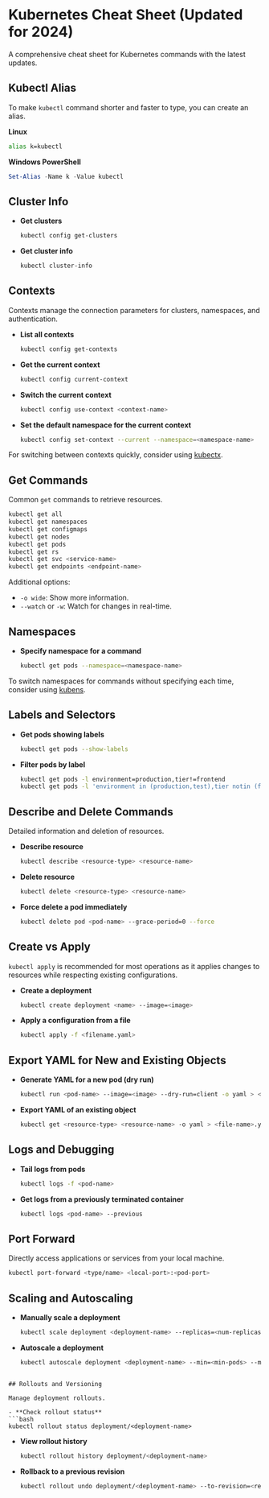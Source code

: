 # Kubernetes Cheat Sheet (Updated for 2024)

A comprehensive cheat sheet for Kubernetes commands with the latest updates.

## Kubectl Alias

To make `kubectl` command shorter and faster to type, you can create an alias.

**Linux**
```bash
alias k=kubectl
```

**Windows PowerShell**
```powershell
Set-Alias -Name k -Value kubectl
```

## Cluster Info

- **Get clusters**
  ```bash
  kubectl config get-clusters
  ```

- **Get cluster info**
  ```bash
  kubectl cluster-info
  ```

## Contexts

Contexts manage the connection parameters for clusters, namespaces, and authentication.

- **List all contexts**
  ```bash
  kubectl config get-contexts
  ```

- **Get the current context**
  ```bash
  kubectl config current-context
  ```

- **Switch the current context**
  ```bash
  kubectl config use-context <context-name>
  ```

- **Set the default namespace for the current context**
  ```bash
  kubectl config set-context --current --namespace=<namespace-name>
  ```

For switching between contexts quickly, consider using [kubectx](https://github.com/ahmetb/kubectx).

## Get Commands

Common `get` commands to retrieve resources.

```bash
kubectl get all
kubectl get namespaces
kubectl get configmaps
kubectl get nodes
kubectl get pods
kubectl get rs
kubectl get svc <service-name>
kubectl get endpoints <endpoint-name>
```

Additional options:

- `-o wide`: Show more information.
- `--watch` or `-w`: Watch for changes in real-time.

## Namespaces

- **Specify namespace for a command**
  ```bash
  kubectl get pods --namespace=<namespace-name>
  ```

To switch namespaces for commands without specifying each time, consider using [kubens](https://github.com/ahmetb/kubectx/blob/master/kubens).

## Labels and Selectors

- **Get pods showing labels**
  ```bash
  kubectl get pods --show-labels
  ```

- **Filter pods by label**
  ```bash
  kubectl get pods -l environment=production,tier!=frontend
  kubectl get pods -l 'environment in (production,test),tier notin (frontend,backend)'
  ```

## Describe and Delete Commands

Detailed information and deletion of resources.

- **Describe resource**
  ```bash
  kubectl describe <resource-type> <resource-name>
  ```

- **Delete resource**
  ```bash
  kubectl delete <resource-type> <resource-name>
  ```

- **Force delete a pod immediately**
  ```bash
  kubectl delete pod <pod-name> --grace-period=0 --force
  ```

## Create vs Apply

`kubectl apply` is recommended for most operations as it applies changes to resources while respecting existing configurations.

- **Create a deployment**
  ```bash
  kubectl create deployment <name> --image=<image>
  ```

- **Apply a configuration from a file**
  ```bash
  kubectl apply -f <filename.yaml>
  ```

## Export YAML for New and Existing Objects

- **Generate YAML for a new pod (dry run)**
  ```bash
  kubectl run <pod-name> --image=<image> --dry-run=client -o yaml > <pod-name>.yaml
  ```

- **Export YAML of an existing object**
  ```bash
  kubectl get <resource-type> <resource-name> -o yaml > <file-name>.yaml
  ```

## Logs and Debugging

- **Tail logs from pods**
  ```bash
  kubectl logs -f <pod-name>
  ```

- **Get logs from a previously terminated container**
  ```bash
  kubectl logs <pod-name> --previous
  ```

## Port Forward

Directly access applications or services from your local machine.

```bash
kubectl port-forward <type/name> <local-port>:<pod-port>
```

## Scaling and Autoscaling

- **Manually scale a deployment**
  ```bash
  kubectl scale deployment <deployment-name> --replicas=<num-replicas>
  ```

- **Autoscale a deployment**
  ```bash
  kubectl autoscale deployment <deployment-name> --min=<min-pods> --max=<max-pods> --cpu-percent=<target-CPU-utilization

>
  ```

## Rollouts and Versioning

Manage deployment rollouts.

- **Check rollout status**
  ```bash
  kubectl rollout status deployment/<deployment-name>
  ```

- **View rollout history**
  ```bash
  kubectl rollout history deployment/<deployment-name>
  ```

- **Rollback to a previous revision**
  ```bash
  kubectl rollout undo deployment/<deployment-name> --to-revision=<revision>
  ```
